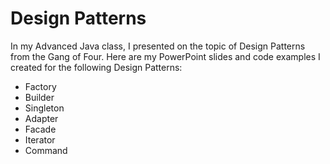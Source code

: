 # Design Patterns
In my Advanced Java class, I presented on the topic of Design Patterns from the Gang of Four. Here are my PowerPoint slides and code examples I created for the
following Design Patterns:


 - Factory
 - Builder
 - Singleton
 - Adapter
 - Facade
 - Iterator
 - Command
